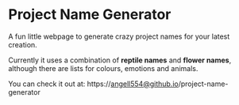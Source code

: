 # Project Name Generator

A fun little webpage to generate crazy project names for your latest creation.

Currently it uses a combination of **reptile names** and **flower names**, although there are lists for colours, emotions and animals.

You can check it out at: https://angell554@github.io/project-name-generator
